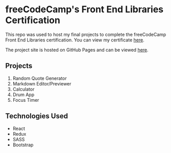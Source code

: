 # freeCodeCamp's Front End Libraries Certification
This repo was used to host my final projects to complete the freeCodeCamp Front End Libraries certification. You can view my certificate [here](https://www.freecodecamp.org/certification/cmcgrath454/front-end-development-libraries).

The project site is hosted on GitHub Pages and can be viewed [here](https://cmcgrath454.github.io/fcc-front-end-libraries/).

## Projects
1. Random Quote Generator
2. Markdown Editor/Previewer
3. Calculator
4. Drum App
5. Focus Timer

## Technologies Used
- React
- Redux
- SASS
- Bootstrap
